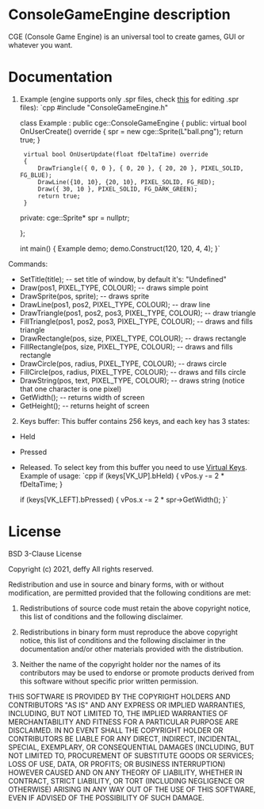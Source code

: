 # ConsoleGameEngine description
CGE (Console Game Engine) is an universal tool to create games, GUI or whatever you want.

# Documentation
1. Example (engine supports only .spr files, check [this](https://github.com/defini7/lab/tree/main/Sprite_Editor) for editing .spr files):
	`cpp #include "ConsoleGameEngine.h"

	class Example : public cge::ConsoleGameEngine
	{
	public:
		virtual bool OnUserCreate() override
		{
			spr = new cge::Sprite(L"ball.png");
			return true;
		}

		virtual bool OnUserUpdate(float fDeltaTime) override
		{
			DrawTriangle({ 0, 0 }, { 0, 20 }, { 20, 20 }, PIXEL_SOLID, FG_BLUE);
			DrawLine({10, 10}, {20, 10}, PIXEL_SOLID, FG_RED);
			Draw({ 30, 10 }, PIXEL_SOLID, FG_DARK_GREEN);
			return true;
		}

	private:
		cge::Sprite* spr = nullptr;

	};

	int main()
	{
		Example demo;
		demo.Construct(120, 120, 4, 4);
	}`
	
Commands:
- SetTitle(title); -- set title of window, by default it's: "Undefined"
- Draw(pos1, PIXEL_TYPE, COLOUR); -- draws simple point
- DrawSprite(pos, sprite); -- draws sprite
- DrawLine(pos1, pos2, PIXEL_TYPE, COLOUR); -- draw line
- DrawTriangle(pos1, pos2, pos3, PIXEL_TYPE, COLOUR); -- draw triangle
- FillTriangle(pos1, pos2, pos3, PIXEL_TYPE, COLOUR); -- draws and fills triangle
- DrawRectangle(pos, size, PIXEL_TYPE, COLOUR); -- draws rectangle
- FillRectangle(pos, size, PIXEL_TYPE, COLOUR); -- draws and fills rectangle
- DrawCircle(pos, radius, PIXEL_TYPE, COLOUR); -- draws circle
- FillCircle(pos, radius, PIXEL_TYPE, COLOUR); -- draws and fills circle
- DrawString(pos, text, PIXEL_TYPE, COLOUR); -- draws string (notice that one character is one pixel)
- GetWidth(); -- returns width of screen
- GetHeight(); -- returns height of screen

2. Keys buffer:
This buffer contains 256 keys, and each key has 3 states:
- Held
- Pressed
- Released.
To select key from this buffer you need to use [Virtual Keys](https://docs.microsoft.com/en-us/windows/win32/inputdev/virtual-key-codes).
Example of usage:
	`cpp if (keys[VK_UP].bHeld)
	{
		vPos.y -= 2 * fDeltaTime;
	}

	if (keys[VK_LEFT].bPressed)
	{
		vPos.x -= 2 * spr->GetWidth();
	}`
	   
# License
BSD 3-Clause License

Copyright (c) 2021, deffy
All rights reserved.

Redistribution and use in source and binary forms, with or without
modification, are permitted provided that the following conditions are met:

1. Redistributions of source code must retain the above copyright notice, this
   list of conditions and the following disclaimer.

2. Redistributions in binary form must reproduce the above copyright notice,
   this list of conditions and the following disclaimer in the documentation
   and/or other materials provided with the distribution.

3. Neither the name of the copyright holder nor the names of its
   contributors may be used to endorse or promote products derived from
   this software without specific prior written permission.

THIS SOFTWARE IS PROVIDED BY THE COPYRIGHT HOLDERS AND CONTRIBUTORS "AS IS"
AND ANY EXPRESS OR IMPLIED WARRANTIES, INCLUDING, BUT NOT LIMITED TO, THE
IMPLIED WARRANTIES OF MERCHANTABILITY AND FITNESS FOR A PARTICULAR PURPOSE ARE
DISCLAIMED. IN NO EVENT SHALL THE COPYRIGHT HOLDER OR CONTRIBUTORS BE LIABLE
FOR ANY DIRECT, INDIRECT, INCIDENTAL, SPECIAL, EXEMPLARY, OR CONSEQUENTIAL
DAMAGES (INCLUDING, BUT NOT LIMITED TO, PROCUREMENT OF SUBSTITUTE GOODS OR
SERVICES; LOSS OF USE, DATA, OR PROFITS; OR BUSINESS INTERRUPTION) HOWEVER
CAUSED AND ON ANY THEORY OF LIABILITY, WHETHER IN CONTRACT, STRICT LIABILITY,
OR TORT (INCLUDING NEGLIGENCE OR OTHERWISE) ARISING IN ANY WAY OUT OF THE USE
OF THIS SOFTWARE, EVEN IF ADVISED OF THE POSSIBILITY OF SUCH DAMAGE.
